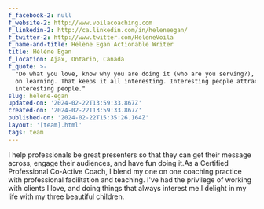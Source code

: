 ```yaml
---
f_facebook-2: null
f_website-2: http://www.voilacoaching.com
f_linkedin-2: http://ca.linkedin.com/in/heleneegan/
f_twitter-2: http://www.twitter.com/HeleneVoila
f_name-and-title: Hélène Egan Actionable Writer
title: Hélène Egan
f_location: Ajax, Ontario, Canada
f_quote: >-
  "Do what you love, know why you are doing it (who are you serving?), and keep
  on learning. That keeps it all interesting. Interesting people attract other
  interesting people."
slug: helene-egan
updated-on: '2024-02-22T13:59:33.867Z'
created-on: '2024-02-22T13:59:33.867Z'
published-on: '2024-02-22T15:35:26.164Z'
layout: '[team].html'
tags: team
---
```


I help professionals be great presenters so that they can get their message across, engage their audiences, and have fun doing it.As a Certified Professional Co-Active Coach, I blend my one on one coaching practice with professional facilitation and teaching. I've had the privilege of working with clients I love, and doing things that always interest me.I delight in my life with my three beautiful children.

